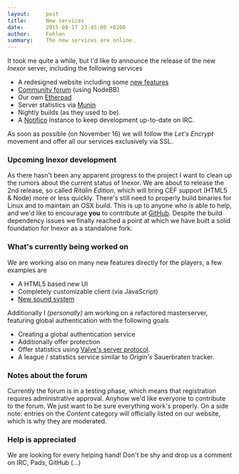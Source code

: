 ```yaml
---
layout:     post
title:      New services
date:       2015-08-17 23:45:00 +0200
author:     Fohlen
summary:    The new services are online.
---
```


It took me quite a while, but I'd like to announce the release of the new *Inexor* server, including the following services

* A redesigned website including some [new features](https://github.com/inexorgame/blog/releases/tag/0.2)
* [Community forum](https://community.inexor.org) (using NodeBB)
* Our own [Etherpad](https://pad.inexor.org)
* Server statistics via [Munin](http://monitor.inexor.org)
* Nightly builds (as they used to be).
* A [Notifico](http://notifico.inexor.org) instance to keep development up-to-date on IRC.

As soon as possible (on November 16) we will follow the *Let's Encrypt* movement and offer all our services exclusively via SSL.

### Upcoming Inexor development
As there hasn't been any apparent progress to the project I want to clean up the rumors about the current status of Inexor.
We are about to release the 2nd release, so called *Ritalin Edition*, which will bring CEF support (HTML5 & Node) more or less quickly.
There's still need to properly build binaries for Linux and to maintain an OSX build.
This is up to anyone who is able to help, and we'd like to encourage **you** to contribute at [GitHub](https://github.com/inexorgame/code).
Despite the build dependency issues we finally reached a point at which we have built a solid foundation for Inexor as a standalone fork.

### What's currently being worked on
We are working also on many new features directly for the players, a few examples are

* A HTML5 based new UI
* Completely customizable client (via JavaScript)
* [New sound system](https://github.com/inexorgame/code/issues/205)


Additionally I *(personally)* am working on a refactored masterserver, featuring global authentication with the following goals
 
* Creating a global authentication service
* Additionally offer protection
* Offer statistics using [Valve's server protocol](https://developer.valvesoftware.com/wiki/Server_queries).
* A league / statistics service similar to *Origin's* Sauerbraten tracker.

### Notes about the forum
Currently the forum is in a testing phase, which means that registration requires administrative approval.
Anyhow we'd like everyone to contribute to the forum. We just want to be sure everything work's properly.
On a side note: entries on the *Content* category will officially listed on our website, which is why they are moderated.

### Help is appreciated
We are looking for every helping hand! Don't be shy and drop us a comment on IRC, Pads, GitHub (...)
